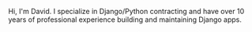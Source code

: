 Hi, I'm David. I specialize in Django/Python contracting and have over 10 years of professional experience building and maintaining Django apps.
